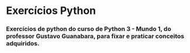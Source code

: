 # Exercícios Python

### Exercícios de python do curso de Python 3 - Mundo 1, do professor Gustavo Guanabara, para fixar e praticar conceitos adquiridos.